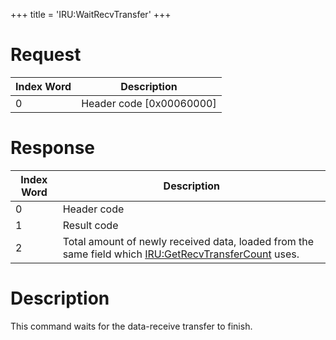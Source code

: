 +++
title = 'IRU:WaitRecvTransfer'
+++

# Request

| Index Word | Description                |
|------------|----------------------------|
| 0          | Header code \[0x00060000\] |

# Response

| Index Word | Description |
|----|----|
| 0 | Header code |
| 1 | Result code |
| 2 | Total amount of newly received data, loaded from the same field which [IRU:GetRecvTransferCount](IRU:GetRecvTransferCount "wikilink") uses. |

# Description

This command waits for the data-receive transfer to finish.
